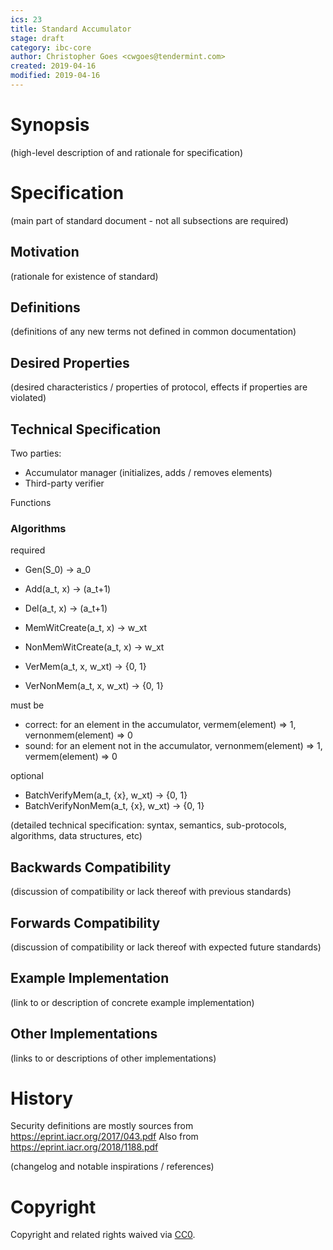 ```yaml
---
ics: 23
title: Standard Accumulator
stage: draft
category: ibc-core
author: Christopher Goes <cwgoes@tendermint.com>
created: 2019-04-16
modified: 2019-04-16
---
```


# Synopsis

(high-level description of and rationale for specification)

# Specification

(main part of standard document - not all subsections are required)

## Motivation

(rationale for existence of standard)

## Definitions

(definitions of any new terms not defined in common documentation)

## Desired Properties

(desired characteristics / properties of protocol, effects if properties are violated)

## Technical Specification

Two parties:
- Accumulator manager (initializes, adds / removes elements)
- Third-party verifier

Functions

### Algorithms

required

- Gen(S_0) -> a_0
- Add(a_t, x) -> (a_t+1)
- Del(a_t, x) -> (a_t+1)

- MemWitCreate(a_t, x) -> w_xt
- NonMemWitCreate(a_t, x) -> w_xt

- VerMem(a_t, x, w_xt) -> {0, 1}
- VerNonMem(a_t, x, w_xt) -> {0, 1}

must be
- correct: for an element in the accumulator, vermem(element) => 1, vernonmem(element) => 0
- sound: for an element not in the accumulator, vernonmem(element) => 1, vermem(element) => 0

optional

- BatchVerifyMem(a_t, {x}, w_xt) -> {0, 1}
- BatchVerifyNonMem(a_t, {x}, w_xt) -> {0, 1}

(detailed technical specification: syntax, semantics, sub-protocols, algorithms, data structures, etc)

## Backwards Compatibility

(discussion of compatibility or lack thereof with previous standards)

## Forwards Compatibility

(discussion of compatibility or lack thereof with expected future standards)

## Example Implementation

(link to or description of concrete example implementation)

## Other Implementations

(links to or descriptions of other implementations)

# History

Security definitions are mostly sources from https://eprint.iacr.org/2017/043.pdf
Also from https://eprint.iacr.org/2018/1188.pdf

(changelog and notable inspirations / references)

# Copyright

Copyright and related rights waived via [CC0](https://creativecommons.org/publicdomain/zero/1.0/).
